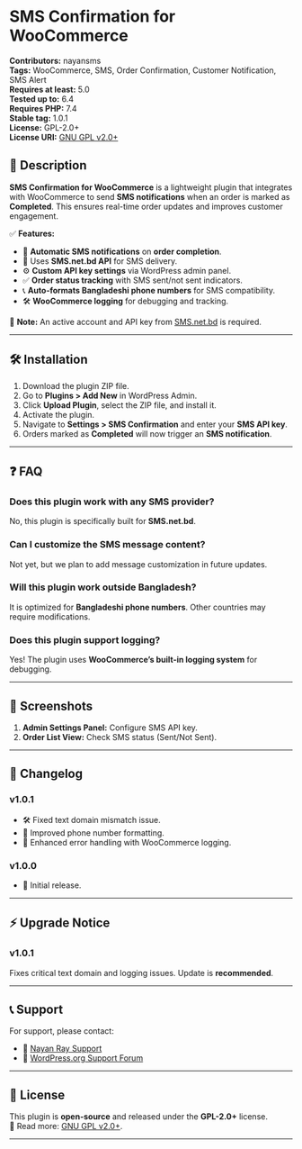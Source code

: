 # SMS Confirmation for WooCommerce

**Contributors:** nayansms  
**Tags:** WooCommerce, SMS, Order Confirmation, Customer Notification, SMS Alert  
**Requires at least:** 5.0  
**Tested up to:** 6.4  
**Requires PHP:** 7.4  
**Stable tag:** 1.0.1  
**License:** GPL-2.0+  
**License URI:** [GNU GPL v2.0+](https://www.gnu.org/licenses/gpl-2.0.html)  

## 📢 Description  

**SMS Confirmation for WooCommerce** is a lightweight plugin that integrates with WooCommerce to send **SMS notifications** when an order is marked as **Completed**. This ensures real-time order updates and improves customer engagement.  

✅ **Features:**  
- 📩 **Automatic SMS notifications** on **order completion**.  
- 🔑 Uses **SMS.net.bd API** for SMS delivery.  
- ⚙️ **Custom API key settings** via WordPress admin panel.  
- ✅ **Order status tracking** with SMS sent/not sent indicators.  
- 📞 **Auto-formats Bangladeshi phone numbers** for SMS compatibility.  
- 🛠 **WooCommerce logging** for debugging and tracking.  

🔹 **Note:** An active account and API key from [SMS.net.bd](https://www.sms.net.bd/) is required.

---

## 🛠 Installation  

1. Download the plugin ZIP file.  
2. Go to **Plugins > Add New** in WordPress Admin.  
3. Click **Upload Plugin**, select the ZIP file, and install it.  
4. Activate the plugin.  
5. Navigate to **Settings > SMS Confirmation** and enter your **SMS API key**.  
6. Orders marked as **Completed** will now trigger an **SMS notification**.  

---

## ❓ FAQ  

### Does this plugin work with any SMS provider?  
No, this plugin is specifically built for **SMS.net.bd**.  

### Can I customize the SMS message content?  
Not yet, but we plan to add message customization in future updates.  

### Will this plugin work outside Bangladesh?  
It is optimized for **Bangladeshi phone numbers**. Other countries may require modifications.  

### Does this plugin support logging?  
Yes! The plugin uses **WooCommerce’s built-in logging system** for debugging.  

---

## 📸 Screenshots  

1. **Admin Settings Panel:** Configure SMS API key.  
2. **Order List View:** Check SMS status (Sent/Not Sent).  

---

## 📜 Changelog  

### v1.0.1  
- 🛠 Fixed text domain mismatch issue.  
- 🔧 Improved phone number formatting.  
- 📝 Enhanced error handling with WooCommerce logging.  

### v1.0.0  
- 🚀 Initial release.  

---

## ⚡ Upgrade Notice  

### v1.0.1  
Fixes critical text domain and logging issues. Update is **recommended**.  

---

## 📞 Support  

For support, please contact:  
- 📩 [Nayan Ray Support](https://dev-nayanray.github.io/)  
- 💬 [WordPress.org Support Forum](https://wordpress.org/support/plugin/sms-confirmation-for-woocommerce)  

---

## 📜 License  

This plugin is **open-source** and released under the **GPL-2.0+** license.  
📖 Read more: [GNU GPL v2.0+](https://www.gnu.org/licenses/gpl-2.0.html).  

---

